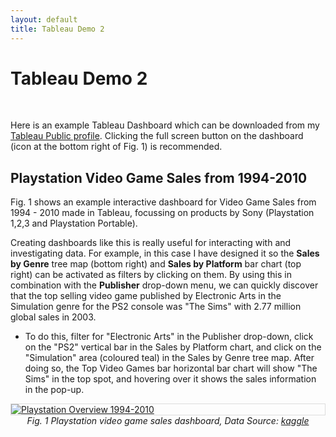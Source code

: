 ```yaml
---
layout: default
title: Tableau Demo 2
---
```


# Tableau Demo 2


&nbsp;

Here is an example Tableau Dashboard which can be downloaded from my [Tableau Public profile](https://public.tableau.com/views/VideoGameSalesdashboards/PlaystationOverview1994-2010?:language=en-GB&:display_count=n&:origin=viz_share_link).
Clicking the full screen button on the dashboard (icon at the bottom right of Fig. 1) is recommended.


## Playstation Video Game Sales from 1994-2010 

Fig. 1 shows an example interactive dashboard for Video Game Sales from 1994 - 2010 made in Tableau, focussing on products by Sony (Playstation 1,2,3 and Playstation Portable). 

Creating dashboards like this is really useful for interacting with and investigating data.
For example, in this case I have designed it so the **Sales by Genre** tree map (bottom right) and **Sales by Platform** bar chart (top right) can be activated as filters by clicking on them. 
By using this in combination with the **Publisher** drop-down menu, we can quickly discover that the top selling video game published by Electronic Arts in the Simulation genre for the PS2 console was "The Sims" with 2.77 million global sales in 2003. 

* To do this, filter for "Electronic Arts" in the Publisher drop-down, click on the "PS2" vertical bar in the Sales by Platform chart, and click on the "Simulation" area (coloured teal) in the Sales by Genre tree map.
  After doing so, the Top Video Games bar horizontal bar chart will show "The Sims" in the top spot, and hovering over it shows the sales information in the pop-up.

<div class='tableauPlaceholder' id='viz1684839151419' style='position: relative; border: 1px solid #ddd'>
<noscript>
<a href='#'>
<img alt='Playstation Overview 1994-2010 ' src='https:&#47;&#47;public.tableau.com&#47;static&#47;images&#47;Vi&#47;VideoGameSalesdashboards&#47;PlaystationOverview1994-2010&#47;1_rss.png' style='border: none' />
</a>
</noscript>
<object class='tableauViz'  style='display:none;'>
<param name='host_url' value='https%3A%2F%2Fpublic.tableau.com%2F' />
<param name='embed_code_version' value='3' />
<param name='site_root' value='' />
<param name='name' value='VideoGameSalesdashboards&#47;PlaystationOverview1994-2010' />
<param name='tabs' value='no' />
<param name='toolbar' value='yes' />
<param name='static_image' value='https:&#47;&#47;public.tableau.com&#47;static&#47;images&#47;Vi&#47;VideoGameSalesdashboards&#47;PlaystationOverview1994-2010&#47;1.png' />
<param name='animate_transition' value='yes' />
<param name='display_static_image' value='yes' />
<param name='display_spinner' value='yes' />
<param name='display_overlay' value='yes' />
<param name='display_count' value='yes' />
<param name='language' value='en-GB' />
</object>
</div>
<figcaption style="text-align:center; font-style: italic;"> 
    Fig. 1 Playstation video game sales dashboard, Data Source: <a href="https://www.kaggle.com/datasets/gregorut/videogamesales"> kaggle</a>
</figcaption>

<script type='text/javascript'>
var divElement = document.getElementById('viz1684839151419');
var vizElement = divElement.getElementsByTagName('object')[0];
if ( divElement.offsetWidth > 800 ) { vizElement.style.width='100%';vizElement.style.height=(divElement.offsetWidth*0.75)+'px';}
else if ( divElement.offsetWidth > 500 ) { vizElement.style.width='100%';vizElement.style.height=(divElement.offsetWidth*0.75)+'px';}
else { vizElement.style.width='100%';vizElement.style.height='1477px';}
var scriptElement = document.createElement('script');
scriptElement.src = 'https://public.tableau.com/javascripts/api/viz_v1.js';
vizElement.parentNode.insertBefore(scriptElement, vizElement);
</script>

